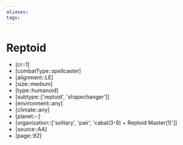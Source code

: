 ```yaml
---
aliases: 
tags: 
---
```


# Reptoid

- [cr::1]
- [combatType::spellcaster]
- [alignment::LE]
- [size::medium]
- [type::humanoid]
- [subtype::['reptoid', 'shapechanger']]
- [environment::any]
- [climate::any]
- [planet::-]
- [organization::['solitary', 'pair', 'cabal(3-8) + Reptoid Master(1)']]
- [source::AA]
- [page::92]
